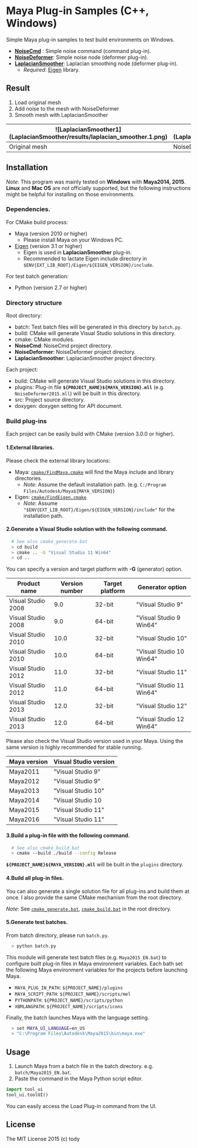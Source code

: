 
Maya Plug-in Samples (C++, Windows)
====

Simple Maya plug-in samples to test build environments on Windows.

* [**NoiseCmd**](NoiseCmd/README.md) : Simple noise command (command plug-in).
* [**NoiseDeformer**](NoiseDeformer/README.md): Simple noise node (deformer plug-in).
* [**LaplacianSmoother**](LaplacianSmoother/README.md): Laplacian smoothing node (deformer plug-in).
    - *Required*: [Eigen](http://eigen.tuxfamily.org/index.php?title=Main_Page) library.

## Result
1. Load original mesh
2. Add noise to the mesh with NoiseDeformer
3. Smooth mesh with LaplacianSmoother

| ![LaplacianSmoother1] (LaplacianSmoother/results/laplacian_smoother.1.png) | ![LaplacianSmoother2] (LaplacianSmoother/results/laplacian_smoother.2.png) | ![LaplacianSmoother3] (LaplacianSmoother/results/laplacian_smoother.3.png) |![LaplacianSmoother4] (LaplacianSmoother/results/laplacian_smoother.4.png) |
|-------------------------|-----------------|-----------------|----------------|
| Original mesh   | NoiseDeformer  | LaplacianSmoother (weak smoothing)  |LaplacianSmoother (strong smoothing)  |

## Installation

*Note*: This program was mainly tested on **Windows** with **Maya2014, 2015**.
**Linux** and **Mac OS** are not officially supported,
but the following instructions might be helpful for installing on those environments.

### Dependencies.
For CMake build process:

* Maya (version 2010 or higher)
    - Please install Maya on your Windows PC.
* [Eigen](http://eigen.tuxfamily.org/index.php?title=Main_Page) (version 3.1 or higher)
    - Eigen is used in **LaplacianSmoother** plug-in.
    - Recommended to lactate Eigen include directory in `$ENV{EXT_LIB_ROOT}/Eigen/${EIGEN_VERSION}/include`.

For test batch generation:

* Python (version 2.7 or higher)

### Directory structure

Root directory:
* batch: Test batch files will be generated in this directory by `batch.py`.
* build: CMake will generate Visual Studio solutions in this directory.
* cmake: CMake modules.
* **NoiseCmd**: NoiseCmd project directory.
* **NoiseDeformer**: NoiseDeformer project directory.
* **LaplacianSmoother**: LaplacianSmoother project directory.

Each project:

* build: CMake will generate Visual Studio solutions in this directory.
* plugins: Plug-in file **`${PROJECT_NAME}${MAYA_VERSION}.mll`** (e.g. `NoiseDeformer2015.mll`) will be built in this directory.
* src: Project source directory.
* doxygen: doxygen setting for API document.

### Build plug-ins

Each project can be easily build with CMake (version 3.0.0 or higher).

#### 1.External libraries.
Please check the external library locations:

* Maya: [`cmake/FindMaya.cmake`](cmake/FindMaya.cmake) will find the Maya include and library directories.
    - *Note*: Assume the default installation path. (e.g. `C:/Program Files/Autodesk/Maya${MAYA_VERSION}`)
* Eigen: [`cmake/FindEigen.cmake`](cmake/FindEigen.cmake)
    - *Note*: Assume `"$ENV{EXT_LIB_ROOT}/Eigen/${EIGEN_VERSION}/include"` for the installation path.

#### 2.Generate a Visual Studio solution with the following command.

``` bash
  # See also cmake_generate.bat
  > cd build
  > cmake .. -G "Visual Studio 11 Win64"
  > cd ..
```

You can specify a version and target platform with **-G** (generator) option.

|Product name  |Version number | Target platform | Generator option |
|--------------|---------------|-----------------|-----------------|
|Visual Studio 2008| 9.0       | 32-bit     | "Visual Studio 9" |
|Visual Studio 2008| 9.0       | 64-bit     | "Visual Studio 9 Win64"|
|Visual Studio 2010| 10.0       | 32-bit     | "Visual Studio 10" |
|Visual Studio 2010| 10.0       | 64-bit     | "Visual Studio 10 Win64"|
|Visual Studio 2012| 11.0       | 32-bit     | "Visual Studio 11" |
|Visual Studio 2012| 11.0       | 64-bit     | "Visual Studio 11 Win64"|
|Visual Studio 2013| 12.0       | 32-bit     | "Visual Studio 12" |
|Visual Studio 2013| 12.0       | 64-bit     | "Visual Studio 12 Win64"|

Please also check the Visual Studio version used in your Maya.
Using the same version is highly recommended for stable running.

|Maya version |Visual Studio version |
|--------------|---------------|
|Maya2011      | "Visual Studio 9"|
|Maya2012      | "Visual Studio 9"|
|Maya2013      | "Visual Studio 10"|
|Maya2014      | "Visual Studio 10|
|Maya2015      | "Visual Studio 11"|
|Maya2016      | "Visual Studio 11"|

#### 3.Build a plug-in file with the following command.

``` bash
  # See also cmake_build.bat
  > cmake --build ./build --config Release
```

**`${PROJECT_NAME}${MAYA_VERSION}.mll`** will be built in the `plugins` directory.

#### 4.Build all plug-in files.

You can also generate a single solution file for all plug-ins and build them at once.
I also provide the same CMake mechanism from the root directory.

*Note*: See [`cmake_generate.bat`](./cmake_generate.bat), [`cmake_build.bat`](cmake_build.bat) in the root directory.

#### 5.Generate test batches.

From batch directory, please run `batch.py`.

``` bash
  > python batch.py
```

This module will generate test batch files (e.g. `Maya2015_EN.bat`) to configure built plug-in files in Maya environment variables.
Each bath set the following Maya environment variables for the projects before launching Maya.

* `MAYA_PLUG_IN_PATH`: `${PROJECT_NAME}/plugins`
* `MAYA_SCRIPT_PATH`: `${PROJECT_NAME}/scripts/mel`
* `PYTHONPATH`: `${PROJECT_NAME}/scripts/python`
* `XBMLANGPATH`: `${PROJECT_NAME}/scripts/icons`

Finally, the batch launches Maya with the language setting.

``` bash
  > set MAYA_UI_LANGUAGE=en_US
  > "C:\Program Files\Autodesk\Maya2015\bin\maya.exe"
```

## Usage

1. Launch Maya from a batch file in the batch directory. e.g. `batch/Maya2015_EN.bat`.
2. Paste the command in the Maya Python script editor.

``` python
import tool_ui
tool_ui.toolUI()
```

You can easily access the Load Plug-in command from the UI.

## License

The MIT License 2015 (c) tody